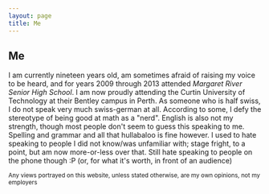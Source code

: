 ```yaml
---
layout: page
title: Me
---
```


## Me


I am currently <span id="age">nineteen</span> years old, am sometimes afraid of raising my voice to be heard, and for years <date>2009</date> through <date>2013</date> attended *Margaret River Senior High School*.
I am now proudly attending the Curtin University of Technology at their Bentley campus in Perth.
As someone who is half swiss, I do not speak very much swiss-german at all. According to some, I defy the stereotype of being good at math as a "nerd".
English is also not my strength, though most people don't seem to guess this speaking to me.
Spelling and grammar and all that hullabaloo is fine however.
I used to hate speaking to people I did not know/was unfamiliar with; stage fright, to a point, but am now more-or-less over that. Still hate speaking to people on the phone though :P (or, for what it's worth, in front of an audience)

<small title="This is of course presuming I eventually get an employer; I am currently unemployed">
    Any views portrayed on this website, unless stated otherwise, are my own opinions, not my employers
</small>

<script src="/javascripts/toword.js"></script>
<script src="/javascripts/age.js"></script>
